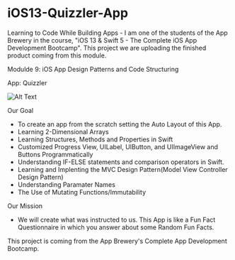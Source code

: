 # iOS13-Quizzler-App


Learning to Code While Building Apps - I am one of the students of the App Brewery in the course, "iOS 13 &amp; Swift 5 - The Complete iOS App Development Bootcamp". This project we are uploading the finished product coming from this module. 


Modulde 9: iOS App Design Patterns and Code Structuring


App: Quizzler 

![Alt Text](https://media.giphy.com/media/Y0yMeUo9GmR6QssZiy/giphy.gif)



Our Goal
- To create an app from the scratch setting the Auto Layout of this App. 
- Learning 2-Dimensional Arrays
- Learning Structures, Methods and Properties in Swift
- Customized Progress View, UILabel, UIButton, and UIImageView and Buttons Programmatically
- Understanding IF-ELSE statements and comparison operators in Swift.
- Learning and Implenting the MVC Design Pattern(Model View Controller Design Pattern)
- Understanding Paramater Names
- The Use of Mutating Functions/Immutability

Our Mission
- We will create what was instructed to us. This App is like a Fun Fact Questionnaire in which you answer about some Random Fun Facts.

This project is coming from the App Brewery's Complete App Development Bootcamp.
